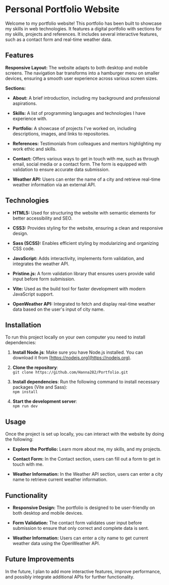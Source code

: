 ﻿# Personal Portfolio Website
Welcome to my portfolio website! This portfolio has been built to showcase my skills in web technologies. It features a digital portfolio with sections for my skills, projects and references. It includes several interactive features, such as a contact form and real-time weather data.



## Features
**Responsive Layout:** The website adapts to both desktop and mobile screens. The navigation bar transforms into a hamburger menu on smaller devices, ensuring a smooth user experience across various screen sizes.

**Sections:** 
- **About:** A brief introduction, including my background and professional aspirations.

- **Skills:** A list of programming languages and technologies I have experience with.

- **Portfolio:** A showcase of projects I've worked on, including descriptions, images, and links to repositories.

- **References:** Testimonials from colleagues and mentors highlighting my work ethic and skills.

- **Contact:** Offers various ways to get in touch with me, such as through email, social media or a contact form. The form is equipped with validation to ensure accurate data submission.

- **Weather API:** Users can enter the name of a city and retrieve real-time weather information via an external API.

## Technologies
- **HTML5:** Used for structuring the website with semantic elements for better accessibility and SEO.

- **CSS3:** Provides styling for the website, ensuring a clean and responsive design.

- **Sass (SCSS):** Enables efficient styling by modularizing and organizing CSS code.

- **JavaScript:** Adds interactivity, implements form validation, and integrates the weather API.

- **Pristine.js:** A form validation library that ensures users provide valid input before form submission.

- **Vite:** Used as the build tool for faster development with modern JavaScript support.

- **OpenWeather API:** Integrated to fetch and display real-time weather data based on the user's input of city name.



## Installation
To run this project locally on your own computer you need to install dependencies:
1. **Install Node.js**: Make sure you have Node.js installed. You can download it from [https://nodejs.org](https://nodejs.org).

2. **Clone the repository**:  
   `git clone https://github.com/Hanna282/Portfolio.git`

3. **Install dependencies**: Run the following command to install necessary packages (Vite and Sass):  
   `npm install`

4. **Start the development server**:  
   `npm run dev`



## Usage
Once the project is set up locally, you can interact with the website by doing the following:
-	**Explore the Portfolio:** Learn more about me, my skills, and my projects.

-	**Contact Form:** In the Contact section, users can fill out a form to get in touch with me.

-	**Weather Information:** In the Weather API section, users can enter a city name to retrieve current weather information.

## Functionality
- **Responsive Design:** The portfolio is designed to be user-friendly on both desktop and mobile devices.

- **Form Validation:** The contact form validates user input before submission to ensure that only correct and complete data is sent.

- **Weather Information:** Users can enter a city name to get current weather data using the OpenWeather API.



## Future Improvements
In the future, I plan to add more interactive features, improve performance, and possibly integrate additional APIs for further functionality.
